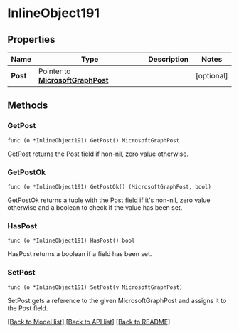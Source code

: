 # InlineObject191

## Properties

Name | Type | Description | Notes
------------ | ------------- | ------------- | -------------
**Post** | Pointer to [**MicrosoftGraphPost**](microsoft.graph.post.md) |  | [optional] 

## Methods

### GetPost

`func (o *InlineObject191) GetPost() MicrosoftGraphPost`

GetPost returns the Post field if non-nil, zero value otherwise.

### GetPostOk

`func (o *InlineObject191) GetPostOk() (MicrosoftGraphPost, bool)`

GetPostOk returns a tuple with the Post field if it's non-nil, zero value otherwise
and a boolean to check if the value has been set.

### HasPost

`func (o *InlineObject191) HasPost() bool`

HasPost returns a boolean if a field has been set.

### SetPost

`func (o *InlineObject191) SetPost(v MicrosoftGraphPost)`

SetPost gets a reference to the given MicrosoftGraphPost and assigns it to the Post field.


[[Back to Model list]](../README.md#documentation-for-models) [[Back to API list]](../README.md#documentation-for-api-endpoints) [[Back to README]](../README.md)



